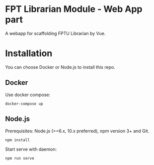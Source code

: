 # FPT Librarian Module - Web App part

A webapp for scaffolding FPTU Librarian by Vue.

# Installation

You can choose Docker or Node.js to install this repo.

## Docker

Use docker compose:

```
docker-compose up
```

## Node.js

Prerequisites: Node.js (>=6.x, 10.x preferred), npm version 3+ and Git.

```
npm install
```

Start serve with daemon:

```
npm run serve
```
